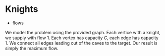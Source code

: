 # Knights

* flows

We model the problem using the provided graph. Each vertice with a knight, we supply with flow $1$. Each vertex has capacity $C$, each edge has capacity $1$. We connect all edges leading out of the caves to the target. Our result is simply the maximum flow.
